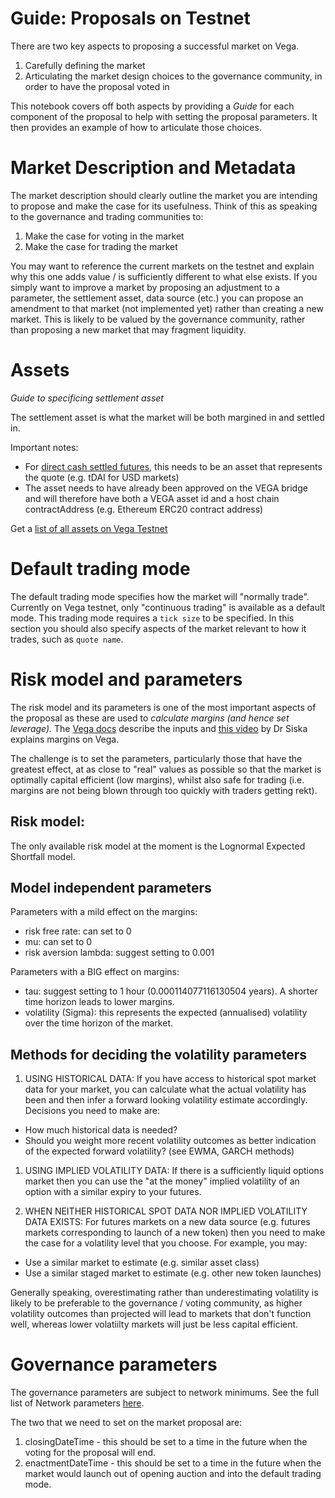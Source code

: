 # Guide: Proposals on Testnet

There are two key aspects to proposing a successful market on Vega.

1. Carefully defining the market
1. Articulating the market design choices to the governance community, in order to have the proposal voted in

This notebook covers off both aspects by providing a _Guide_ for each component of the proposal to help with setting the proposal parameters. It then provides an example of how to articulate those choices.


# Market Description and Metadata

The market description should clearly outline the market you are intending to propose and make the case for its usefulness. Think of this as speaking to the governance and trading communities to:

1. Make the case for voting in the market
1. Make the case for trading the market

You may want to reference the current markets on the testnet and explain why this one adds value / is sufficiently different to what else exists. If you simply want to improve a market by proposing an adjustment to a parameter, the settlement asset, data source (etc.) you can propose an amendment to that market (not implemented yet) rather than creating a new market. This is likely to be valued by the governance community, rather than proposing a new market that may fragment liquidity.

# Assets

_Guide to specificing settlement asset_

The settlement asset is what the market will be both margined in and settled in. 

Important notes:
- For [direct cash settled futures](../products/cash-settled-futures.md), this needs to be an asset that represents the quote (e.g. tDAI for USD markets)
- The asset needs to have already been approved on the VEGA bridge and will therefore have both a VEGA asset id and a host chain contractAddress (e.g. Ethereum ERC20 contract address)

Get a [list of all assets on Vega Testnet](https://lb.testnet.vega.xyz/assets)


# Default trading mode

The default trading mode specifies how the market will "normally trade". Currently on Vega testnet, only "continuous trading" is available as a default mode. This trading mode requires a `tick size` to be specified. In this section you should also specify aspects of the market relevant to how it trades, such as `quote name`.

# Risk model and parameters
The risk model and its parameters is one of the most important aspects of the proposal as these are used to *calculate margins (and hence set leverage).* The [Vega docs](https://docs.testnet.vega.xyz/docs/trading-questions/#risk-parameters) describe the inputs and [this video](https://www.youtube.com/watch?v=Coc3T3INq3k) by Dr Siska explains margins on Vega.

The challenge is to set the parameters, particularly those that have the greatest effect, at as close to "real" values as possible so that the market is optimally capital efficient (low margins), whilst also safe for trading (i.e. margins are not being blown through too quickly with traders getting rekt).

## Risk model:
The only available risk model at the moment is the Lognormal Expected Shortfall model. 


## Model independent parameters

Parameters with a mild effect on the margins:
- risk free rate: can set to 0
- mu: can set to 0
- risk aversion lambda: suggest setting to 0.001 

Parameters with a BIG effect on margins:
- tau: suggest setting to 1 hour (0.000114077116130504 years). A shorter time horizon leads to lower margins.
- volatility (Sigma): this represents the expected (annualised) volatility over the time horizon of the market. 

## Methods for deciding the volatility parameters

1. USING HISTORICAL DATA: If you have access to historical spot market data for your market, you can calculate what the actual volatility has been and then infer a forward looking volatility estimate accordingly. Decisions you need to make are:
  - How much historical data is needed?
  - Should you weight more recent volatility outcomes as better indication of the expected forward volatility? (see EWMA, GARCH methods)


1. USING IMPLIED VOLATILITY DATA: If there is a sufficiently liquid options market then you can use the "at the money" implied volatility of an option with a similar expiry to your futures.


1. WHEN NEITHER HISTORICAL SPOT DATA NOR IMPLIED VOLATILITY DATA EXISTS: For futures markets on a new data source (e.g. futures markets corresponding to launch of a new token) then you need to make the case for a volatility level that you choose. For example, you may:
  - Use a similar market to estimate (e.g. similar asset class)
  - Use a similar staged market to estimate (e.g. other new token launches)


Generally speaking, overestimating rather than underestimating volatility is likely to be preferable to the governance / voting community, as higher volatility outcomes than projected will lead to markets that don't function well, whereas lower volatiilty markets will just be less capital efficient.


# Governance parameters

The governance parameters are subject to network minimums. See the full list of Network parameters [here](https://lb.testnet.vega.xyz/network/parameters).

The two that we need to set on the market proposal are:

1. closingDateTime - this should be set to a time in the future when the voting for the proposal will end.
1. enactmentDateTime - this should be set to a time in the future when the market would launch out of opening auction and into the default trading mode.




